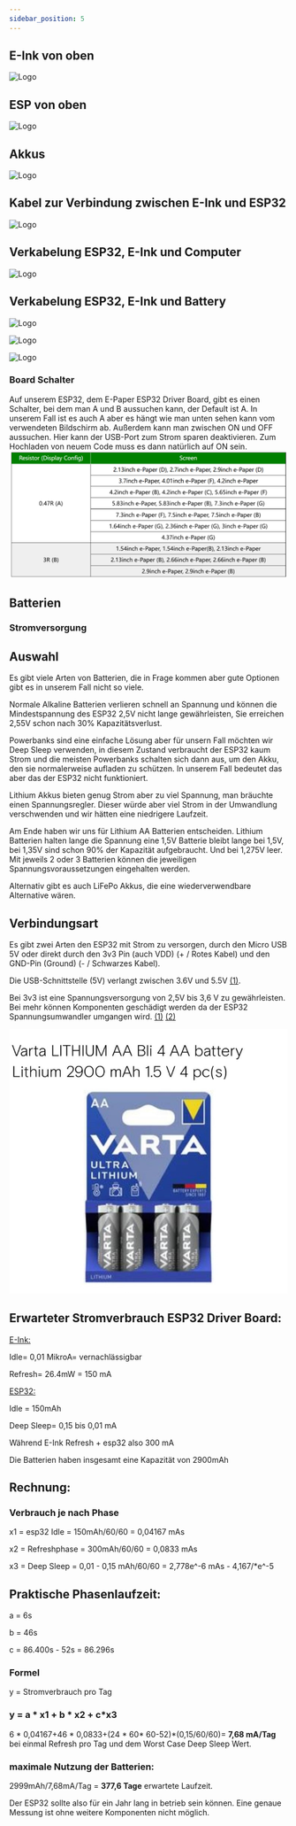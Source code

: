 ```yaml
---
sidebar_position: 5
---
```


## E-Ink von oben 

![Logo](/img/eink_top.jpg)

## ESP von oben

![Logo](/img/esp_top.jpg)

## Akkus

![Logo](/img/akkus.jpg)

## Kabel zur Verbindung zwischen E-Ink und ESP32

![Logo](/img/esp_eink_cable.jpg)

## Verkabelung ESP32, E-Ink und Computer

![Logo](/img/esp_eink_laptop.jpg)


## Verkabelung ESP32, E-Ink und Battery

![Logo](/img/esp_eink_battery.jpg)

![Logo](/img/esp_pins.jpg)

![Logo](/img/esp_eink_pins.jpg)

### Board Schalter
Auf unserem ESP32, dem E-Paper ESP32 Driver Board, gibt es einen Schalter, bei dem man A und B aussuchen kann, der Default ist A. In unserem Fall ist es auch A aber es hängt wie man unten sehen kann vom verwendeten Bildschirm ab. Außerdem kann man zwischen ON und OFF aussuchen. Hier kann der USB-Port zum Strom sparen deaktivieren. Zum Hochladen von neuem Code muss es dann natürlich auf ON sein. 
![A/B Modus](./absetting.png) 


## Batterien
### Stromversorgung 

## Auswahl 

Es gibt viele Arten von Batterien, die in Frage kommen aber gute Optionen gibt es in unserem Fall nicht so viele.  

Normale Alkaline Batterien verlieren schnell an Spannung und können die Mindestspannung des ESP32 2,5V nicht lange gewährleisten, Sie erreichen 2,55V schon nach 30% Kapazitätsverlust. 

Powerbanks sind eine einfache Lösung aber für unsern Fall möchten wir Deep Sleep verwenden, in diesem Zustand verbraucht der ESP32 kaum Strom und die meisten Powerbanks schalten sich dann aus, um den Akku, den sie normalerweise aufladen zu schützen. In unserem Fall bedeutet das aber das der ESP32 nicht funktioniert. 

Lithium Akkus bieten genug Strom aber zu viel Spannung, man bräuchte einen Spannungsregler. Dieser würde aber viel Strom in der Umwandlung verschwenden und wir hätten eine niedrigere Laufzeit.  

Am Ende haben wir uns für Lithium AA Batterien entscheiden. Lithium Batterien halten lange die Spannung eine 1,5V Batterie bleibt lange bei 1,5V, bei 1,35V sind schon 90% der Kapazität aufgebraucht. Und bei 1,275V leer. Mit jeweils 2 oder 3 Batterien können die jeweiligen Spannungsvoraussetzungen eingehalten werden. 

Alternativ gibt es auch LiFePo Akkus, die eine wiederverwendbare Alternative wären. 

 

## Verbindungsart 

Es gibt zwei Arten den ESP32 mit Strom zu versorgen, durch den Micro USB 5V oder direkt durch den 3v3 Pin (auch VDD) (+ / Rotes Kabel) und den GND-Pin (Ground) (- / Schwarzes Kabel). 

Die USB-Schnittstelle (5V) verlangt zwischen 3.6V und 5.5V [(1)](https://www.waveshare.com/wiki/E-Paper_ESP32_Driver_Board). 

Bei 3v3 ist eine Spannungsversorgung von 2,5V bis 3,6 V zu gewährleisten. Bei mehr können Komponenten geschädigt werden da der ESP32 Spannungsumwandler umgangen wird. [(1)](https://www.radioshuttle.de/media/tech-infos/esp32-mit-batteriebetrieb/) [(2)](https://diyi0t.com/best-battery-for-esp32/) 


![Batterien](./batterien.jpg) 

## Erwarteter Stromverbrauch ESP32 Driver Board: 

[E-Ink:](https://www.waveshare.com/wiki/5.83inch_e-Paper_HAT_(B)_Manual#Overview) 

Idle= 0,01 MikroA= vernachlässigbar 

Refresh= 26.4mW = 150 mA 

 

[ESP32:](https://www.waveshare.com/wiki/E-Paper_ESP32_Driver_Board) 

Idle = 150mAh 

Deep Sleep= 0,15 bis 0,01 mA 

 

Während E-Ink Refresh + esp32 also 300 mA 

Die Batterien haben insgesamt eine Kapazität von 2900mAh 

 

## Rechnung: 

### Verbrauch je nach Phase 

x1 = esp32 Idle = 150mAh/60/60 = 0,04167 mAs 

x2 = Refreshphase = 300mAh/60/60 = 0,0833 mAs 

x3 = Deep Sleep = 0,01 - 0,15 mAh/60/60 = 2,778e^-6 mAs - 4,167/*e^-5 

## Praktische Phasenlaufzeit: 

a = 6s 

b = 46s 

c = 86.400s - 52s = 86.296s 
 

### Formel  

y = Stromverbrauch pro Tag 

### y = a * x1 + b * x2 + c*x3 

6 * 0,04167+46 * 0,0833+(24 * 60* 60-52)*(0,15/60/60)=  **7,68 mA/Tag** bei einmal Refresh pro Tag und dem Worst Case Deep Sleep Wert. 


### maximale Nutzung der Batterien: 

2999mAh/7,68mA/Tag 
= **377,6 Tage** erwartete Laufzeit. 

Der ESP32 sollte also für ein Jahr lang in betrieb sein können.
Eine genaue Messung ist ohne weitere Komponenten nicht möglich.